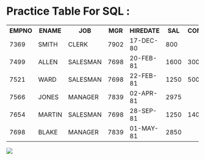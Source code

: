 # Practice Table For SQL :
<html>
 <table>
  <tr>
    <th>EMPNO</th>
    <th>ENAME</th>
    <th>JOB</th>
   <th>MGR</th>
   <th>HIREDATE</th>
   <th>SAL</th>
   <th>COMM</th>
   <th>DEPTNO</th>
  </tr>
  
  <tr>
   <td>7369</td>
   <td>SMITH</td>
   <td>CLERK</td>
   <td>7902</td>
   <td>17-DEC-80</td>
   <td>800</td>
   <td></td>
   <td>20</td>
  </tr>
  <tr>
    <td>7499</td> 
   <td>ALLEN</td>     
   <td>SALESMAN</td>        
   <td>7698</td> 
   <td>20-FEB-81</td>       
   <td>1600</td>        
   <td>300</td>         
   <td>30</td>
  </tr>
  <tr>
  <td>7521</td>
  <td>WARD</td>
  <td>SALESMAN</td>
  <td>7698</td>
  <td>22-FEB-81</td>
  <td>1250</td>
  <td>500</td>
  <td>30</td>
  </tr>
  <tr>
  <td>7566</td>
  <td>JONES</td>
  <td>MANAGER</td>
  <td>7839</td>
  <td>02-APR-81</td>
  <td>2975</td>
  <td></td>
  <td>20</td>
  </tr>
  <tr>
  <td>7654</td>
  <td>MARTIN</td>     
  <td>SALESMAN</td>        
  <td>7698</td> 
  <td>28-SEP-81</td>       
  <td>1250</td>       
  <td>1400</td>         
  <td>30</td>
  </tr>
  <tr>
   <td>7698</td>
   <td>BLAKE</td>        
   <td>MANAGER</td>           
   <td>7839</td>   
   <td>01-MAY-81</td>         
   <td>2850</td>        
   <td>  </td>              
   <td>30</td>
  </tr>
</table>
 <img src="https://media.tenor.com/images/04015df7773eef5518f4529cc2c48d67/tenor.gif">
</html>
